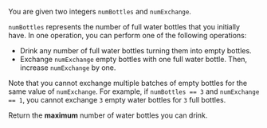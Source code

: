 You are given two integers `numBottles` and `numExchange`.

`numBottles` represents the number of full water bottles that you initially have. In one operation, you can perform one of the following operations:

- Drink any number of full water bottles turning them into empty bottles.
- Exchange `numExchange` empty bottles with one full water bottle. Then, increase `numExchange` by one.

Note that you cannot exchange multiple batches of empty bottles for the same value of `numExchange`. For example, if `numBottles == 3` and `numExchange == 1`, you cannot exchange `3` empty water bottles for `3` full bottles.

Return the **maximum** number of water bottles you can drink.
